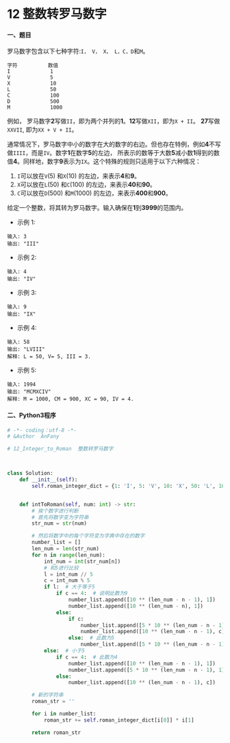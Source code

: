 # 12 整数转罗马数字

#### 一、题目
罗马数字包含以下七种字符:```I， V， X， L，C，D```和```M```。
```
字符          数值
I             1
V             5
X             10
L             50
C             100
D             500
M             1000
```
例如， 罗马数字**2**写做``II``，即为两个并列的**1**。**12**写做```XII```，即为```X + II```。 **27**写做```XXVII```, 即为```XX + V + II```。

通常情况下，罗马数字中小的数字在大的数字的右边。但也存在特例，例如**4**不写做```IIII```，而是```IV```。数字**1**在数字**5**的左边，
所表示的数等于大数**5**减小数**1**得到的数值**4**。同样地，数字**9**表示为```IX```。这个特殊的规则只适用于以下六种情况：

 1. ```I```可以放在```V```(5) 和```X```(10) 的左边，来表示**4**和**9**。
 2.  ```X```可以放在```L```(50) 和```C```(100) 的左边，来表示**40**和**90**。 
 3. ```C```可以放在```D```(500) 和```M```(1000) 的左边，来表示**400**和**900**。

给定一个整数，将其转为罗马数字。输入确保在**1**到**3999**的范围内。

* 示例 1:
```
输入: 3
输出: "III"
```
* 示例 2:
```
输入: 4 
输出: "IV"
```
* 示例 3:
```
输入: 9
输出: "IX"
```
* 示例 4:
```
输入: 58
输出: "LVIII"
解释: L = 50, V= 5, III = 3.
```
* 示例 5:
```
输入: 1994
输出: "MCMXCIV"
解释: M = 1000, CM = 900, XC = 90, IV = 4.
```

#### 二、Python3程序
```python
# -*- coding：utf-8 -*-
# &Author  AnFany

# 12_Integer_to_Roman  整数转罗马数字



class Solution:
    def __init__(self):
        self.roman_integer_dict = {1: 'I', 5: 'V', 10: 'X', 50: 'L', 100: 'C', 500: 'D', 1000: 'M'}


    def intToRoman(self, num: int) -> str:
        # 挨个数字进行判断
        # 首先将数字变为字符串
        str_num = str(num)

        # 然后将数字中的每个字符变为字典中存在的数字
        number_list = []
        len_num = len(str_num)
        for n in range(len_num):
            int_num = int(str_num[n])
            # 和5进行比较
            l = int_num // 5
            c = int_num % 5
            if l:  # 大于等于5
                if c == 4:  # 说明此数为9
                    number_list.append([10 ** (len_num - n - 1), 1])
                    number_list.append([10 ** (len_num - n), 1])
                else:
                    if c:
                        number_list.append([5 * 10 ** (len_num - n - 1), 1])
                        number_list.append([10 ** (len_num - n - 1), c])
                    else:  # 此数为5
                        number_list.append([5 * 10 ** (len_num - n - 1), 1])
            else:  # 小于5
                if c == 4:  # 此数为4
                    number_list.append([10 ** (len_num - n - 1), 1])
                    number_list.append([5 * 10 ** (len_num - n - 1), 1])
                else:
                    number_list.append([10 ** (len_num - n - 1), c])

        # 新的字符串
        roman_str = ''

        for i in number_list:
            roman_str += self.roman_integer_dict[i[0]] * i[1]

        return roman_str
```
